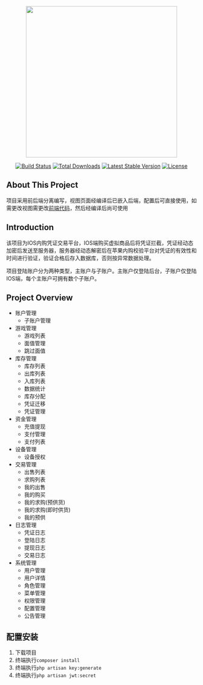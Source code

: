 <p align="center"><img src="https://res.cloudinary.com/dtfbvvkyp/image/upload/v1566331377/laravel-logolockup-cmyk-red.svg" width="400"></p>

<p align="center">
<a href="https://travis-ci.org/laravel/framework"><img src="https://travis-ci.org/laravel/framework.svg" alt="Build Status"></a>
<a href="https://packagist.org/packages/laravel/framework"><img src="https://poser.pugx.org/laravel/framework/d/total.svg" alt="Total Downloads"></a>
<a href="https://packagist.org/packages/laravel/framework"><img src="https://poser.pugx.org/laravel/framework/v/stable.svg" alt="Latest Stable Version"></a>
<a href="https://packagist.org/packages/laravel/framework"><img src="https://poser.pugx.org/laravel/framework/license.svg" alt="License"></a>
</p>

## About This Project
项目采用前后端分离编写，视图页面经编译后已嵌入后端，配置后可直接使用，如需更改视图需更改[前端代码](https://github.com/poppyaddi/vue-games.git)，然后经编译后尚可使用

## Introduction
   该项目为IOS内购凭证交易平台，IOS端购买虚拟商品后将凭证拦截，凭证经动态加密后发送至服务器，服务器经动态解密后在苹果内购校验平台对凭证的有效性和时间进行验证，验证合格后存入数据库，否则按异常数据处理。
   
   项目登陆账户分为两种类型，主账户与子账户。主账户仅登陆后台，子账户仅登陆IOS端，每个主账户可拥有数个子账户。

## Project Overview
- 账户管理
    - 子账户管理
- 游戏管理
    - 游戏列表
    - 面值管理
    - 跳过面值
- 库存管理
    - 库存列表
    - 出库列表
    - 入库列表
    - 数据统计
    - 库存分配
    - 凭证迁移
    - 凭证管理
- 资金管理
    - 充值提现
    - 支付管理
    - 支付列表
- 设备管理
    - 设备授权
- 交易管理
    - 出售列表
    - 求购列表
    - 我的出售
    - 我的购买
    - 我的求购(预供货)
    - 我的求购(即时供货)
    - 我的预供
- 日志管理
    - 凭证日志
    - 登陆日志
    - 提现日志
    - 交易日志
- 系统管理
    - 用户管理
    - 用户详情
    - 角色管理
    - 菜单管理
    - 权限管理
    - 配置管理
    - 公告管理

## 配置安装
1. 下载项目
2. 终端执行`composer install`
3. 终端执行`php artisan key:generate`
4. 终端执行`php artisan jwt:secret`


